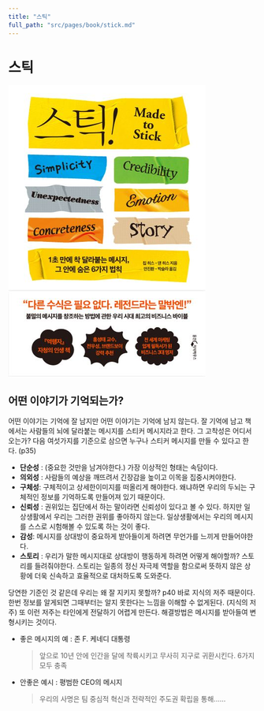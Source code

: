```yaml
---
title: "스틱"
full_path: "src/pages/book/stick.md"
---
```


# 스틱

![image](./e5307246-7482-4e3d-93d6-c658deb0eed3.png)

## 어떤 이야기가 기억되는가?

어떤 이야기는 기억에 잘 남지만 어떤 이야기는 기억에 남지 않는다. 잘 기억에 남고 책에서는 사람들의 뇌에 달라붙는 메시지를 스티커 메시지라고 한다.
그 고착성은 어디서 오는가? 다음 여섯가지를 기준으로 삼으면 누구나 스티커 메시지를 만들 수 있다고 한다. (p35)

- **단순성** : (중요한 것만을 남겨야한다.) 가장 이상적인 형태는 속담이다.
- **의외성** : 사람들의 예상을 깨뜨려서 긴장감을 높이고 이목을 집중시켜야한다.
- **구체성**: 구체적이고 상세한이미지를 떠올리게 해야한다. 왜냐하면 우리의 두뇌는 구체적인 정보를 기억하도록 만들어져 있기 때문이다.
- **신뢰성** : 권위있는 집단에서 하는 말이라면 신뢰성이 있다고 볼 수 있다. 하지만 일상생활에서 우리는 그러한 권위를 좋아하지 않는다. 일상생활에서는 우리의 메시지를 스스로 시험해볼 수 있도록 하는 것이 좋다.
- **감성**: 메시지를 상대방이 중요하게 받아들이게 하려면 무언가를 느끼게 만들어야한다.
- **스토리** : 우리가 말한 메시지대로 상대방이 행동하게 하려면 어떻게 해야할까? 스토리를 들려줘야한다. 스토리는 일종의 정신 자극제 역할을 함으로써 뜻하지 않은 상황에 더욱 신속하고 효율적으로 대처하도록 도와준다.

당연한 기준인 것 같은데 우리는 왜 잘 지키지 못할까? p40 바로 지식의 저주 때문이다. 한번 정보를 알게되면 그때부터는 알지 못한다는 느낌을 이해할 수 없게된다. (지식의 저주) 또 이런 저주는 타인에게 전달하기 어렵게 만든다. 해결방법은 메시지를 받아들여 변형시키는 것이다.

- 좋은 메시지의 예 : 존 F. 케네디 대통령

  > 앞으로 10년 안에 인간을 달에 착륙시키고 무사히 지구로 귀환시킨다.
  > 6가지 모두 충족

- 안좋은 예시 : 평범한 CEO의 메시지
  > 우리의 사명은 팀 중심적 혁신과 전략적인 주도권 확립을 통해......
